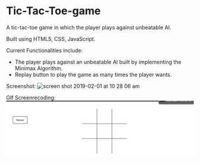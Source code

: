 # Tic-Tac-Toe-game
A tic-tac-toe game in which the player plays against unbeatable AI.

Built using HTML5, CSS, JavaScript.

Current Functionalities include:

- The player plays against an unbeatable AI built by implementing the Minimax Algorithm.
- Replay button to play the game as many times the player wants.

Screenshot:
<img width="999" alt="screen shot 2019-02-01 at 10 28 06 am" src="https://user-images.githubusercontent.com/44656583/52141954-21cc2200-260c-11e9-8f9e-4fdc6d396458.png">

GIf Screenrecoding:
![](tictactoe.gif)
